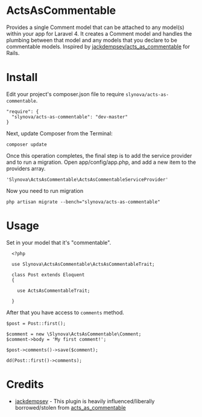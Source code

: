 ActsAsCommentable
=================

Provides a single Comment model that can be attached to any model(s) within your app for Laravel 4. It creates a Comment model and handles the plumbing between that model and any models that you declare to be commentable models.
Inspired by [jackdempsey/acts_as_commentable](https://github.com/jackdempsey/acts_as_commentable) for Rails.

Install
=======

Edit your project's composer.json file to require `slynova/acts-as-commentable`.

    "require": {
      "slynova/acts-as-commentable": "dev-master"
    }

Next, update Composer from the Terminal:

    composer update

Once this operation completes, the final step is to add the service provider and to run a migration. Open app/config/app.php, and add a new item to the providers array.

    'Slynova\ActsAsCommentable\ActsAsCommentableServiceProvider'

Now you need to run migration

    php artisan migrate --bench="slynova/acts-as-commentable"

Usage
=====

Set in your model that it's "commentable".

      <?php
      
      use Slynova\ActsAsCommentable\ActsAsCommentableTrait;
      
      class Post extends Eloquent
      {
        
        use ActsAsCommentableTrait;
        
      }
      
After that you have access to `comments` method.

    $post = Post::first();
    
    $comment = new \Slynova\ActsAsCommentable\Comment;
    $comment->body = 'My first comment!';
    
    $post->comments()->save($comment);
    
    dd(Post::first()->comments);
    
Credits
=======

* [jackdempsey](https://github.com/jackdempsey) - This plugin is heavily influenced/liberally borrowed/stolen from [acts_as_commentable](https://github.com/jackdempsey/acts_as_commentable)




